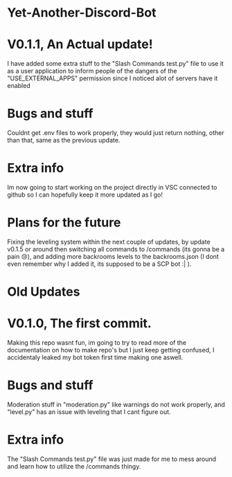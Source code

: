 # Yet-Another-Discord-Bot

# V0.1.1, An Actual update!
I have added some extra stuff to the "Slash Commands test.py" file to use it as a user application to inform people of the dangers of the "USE_EXTERNAL_APPS" permission since I noticed alot of servers have it enabled

# Bugs and stuff
Couldnt get .env files to work properly, they would just return nothing, other than that, same as the previous update.
# Extra info
Im now going to start working on the project directly in VSC connected to github so I can hopefully keep it more updated as I go!
# Plans for the future
Fixing the leveling system within the next couple of updates, by update v0.1.5 or around then switching all commands to /commands (its gonna be a pain :cry:), and adding more backrooms levels to the backrooms.json (I dont even remember why I added it, its supposed to be a SCP bot :| ).



# Old Updates


# V0.1.0, The first commit.
Making this repo wasnt fun, im going to try to read more of the documentation on how to make repo's but I just keep getting confused, I accidentaly leaked my bot token first time making one aswell.
# Bugs and stuff
Moderation stuff in "moderation.py" like warnings do not work properly, and "level.py" has an issue with leveling that I cant figure out.
# Extra info
The "Slash Commands test.py" file was just made for me to mess around and learn how to utilize the /commands thingy.
